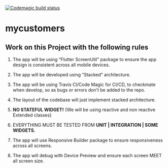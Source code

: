 [![Codemagic build status](https://api.codemagic.io/apps/5ee9e3cfed34a91a67567284/5ee9e3cfed34a91a67567283/status_badge.svg)](https://codemagic.io/apps/5ee9e3cfed34a91a67567284/5ee9e3cfed34a91a67567283/latest_build)


# mycustomers

## Work on this Project with the following rules

1. The app will be using  “Flutter ScreenUtil” package to ensure the app design is consistent across all mobile devices.

2. The app will be developed using “Stacked” architecture.


4. The app will be using Travis CI/Code Magic for CI/CD, to checkmate when develop, so as bugs or errors don’t be added to the repo.

5. The layout of the codebase will just implement stacked architecture.

6. **NO STATEFUL WIDGET!** {We will be using reactive and non reactive Extended classes}

7. EVERYTHING MUST BE TESTED FROM  **UNIT | INTEGRATION | SOME WIDGETS.**

8. The app will use Responsive Builder package to ensure responsiveness across all screens.

9. The app will debug with Device Preview and ensure each screen MEET all screen size.
